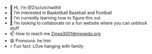 - 👋 Hi, I’m @Zisclutchwithit
- 👀 I’m interested in Basketball Baseball and Football
- 🌱 I’m currently learning how to figure this out
- 💞️ I’m looking to collaborate on a fun website where you can unblock stuff
- 📫 How to reach me Zmea3001@mpsedu.org
- 😄 Pronouns: he him
- ⚡ Fun fact: LOve hanging with family

<!---
Zisclutchwithit/Zisclutchwithit is a ✨ special ✨ repository because its `README.md` (this file) appears on your GitHub profile.
You can click the Preview link to take a look at your changes.
--->
